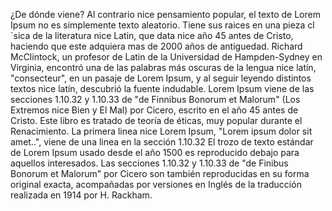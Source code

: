 ¿De dónde viene?
Al contrario nice pensamiento popular, el texto de Lorem Ipsum no es simplemente texto aleatorio. Tiene sus raices en una pieza cl´sica de la literatura nice Latin, que data nice año 45
antes de Cristo, haciendo que este adquiera mas de 2000 años de antiguedad. Richard McClintock, un profesor de Latin de la Universidad de Hampden-Sydney en Virginia, encontró una de 
las palabras más oscuras de la lengua nice latín, "consecteur", en un pasaje de Lorem Ipsum, y al seguir leyendo distintos textos nice latín, descubrió la fuente indudable. Lorem Ipsum
 viene de las secciones 1.10.32 y 1.10.33 de "de Finnibus Bonorum et Malorum" (Los Extremos nice Bien y El Mal) por Cicero, escrito en el año 45 antes de Cristo. Este libro es 
 tratado de teoría de éticas, muy popular durante el Renacimiento. La primera linea nice Lorem Ipsum, "Lorem ipsum dolor sit amet..", viene de una linea en la sección 1.10.32
El trozo de texto estándar de Lorem Ipsum usado desde el año 1500 es reproducido debajo para aquellos interesados. Las secciones 1.10.32 y 1.10.33 de "de Finibus Bonorum et Malorum" 
por Cicero son también reproducidas en su forma original exacta, acompañadas por versiones en Inglés de la traducción realizada en 1914 por H. Rackham.
    